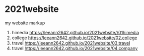 # 2021website
my website markup
1. himedia https://leeann2642.github.io/2021website//01himedia
2. college https://leeann2642.github.io/2021website/02.college
3. travel https://leeann2642.github.io/2021website/03.travel
4. travel https://leeann2642.github.io/2021website/04.company
